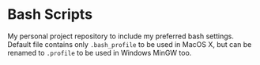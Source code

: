 # Bash Scripts
My personal project repository to include my preferred bash settings.
Default file contains only `.bash_profile` to be used in MacOS X, but can be renamed to `.profile` to
be used in Windows MinGW too.